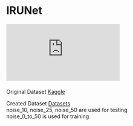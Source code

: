 # IRUNet

![IRUNet architecture](https://github.com/Fabio-Gil-Z/IRUNet/blob/main/README_FILES/IRUNet_network_architecture.pdf)<br /> <br />
Original Dataset
[Kaggle](https://www.kaggle.com/c/histopathologic-cancer-detection/data)

Created Dataset [Datasets](https://drive.google.com/drive/folders/1PdTrAV-PUpFhdvhFtfOggpLbOpDEouLc?usp=sharing) <br />
noise_10, noise_25, noise_50 are used for testing <br />
noise_0_to_50 is used for training <br />
 
